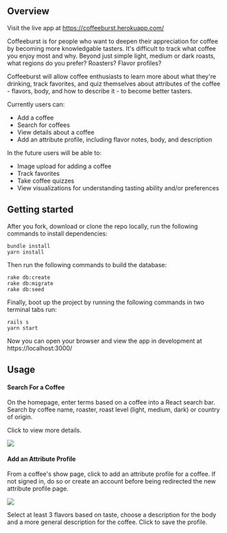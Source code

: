 ## Overview

Visit the live app at https://coffeeburst.herokuapp.com/

Coffeeburst is for people who want to deepen their appreciation for coffee by becoming more knowledgable tasters. It's difficult to track what coffee you enjoy most and why. Beyond just simple light, medium or dark roasts, what regions do you prefer? Roasters? Flavor profiles?

Coffeeburst will allow coffee enthusiasts to learn more about what they're drinking, track favorites, and quiz themselves about attributes of the coffee - flavors, body, and how to describe it - to become better tasters.

Currently users can:
* Add a coffee
* Search for coffees
* View details about a coffee
* Add an attribute profile, including flavor notes, body, and description

In the future users will be able to:
* Image upload for adding a coffee
* Track favorites
* Take coffee quizzes
* View visualizations for understanding tasting ability and/or preferences

## Getting started

After you fork, download or clone the repo locally, run the following commands to install dependencies:
```
bundle install
yarn install
```

Then run the following commands to build the database:
```
rake db:create
rake db:migrate
rake db:seed
```

Finally, boot up the project by running the following commands in two terminal tabs run:
```
rails s
yarn start
```

Now you can open your browser and view the app in development at https://localhost:3000/

## Usage

#### Search For a Coffee

On the homepage, enter terms based on a coffee into a React search bar. Search by coffee name, roaster, roast level (light, medium, dark) or country of origin.

Click to view more details.

![](search_for_coffee.gif)

#### Add an Attribute Profile

From a coffee's show page, click to add an attribute profile for a coffee. If not signed in, do so or create an account before being redirected the new attribute profile page.

![](add_attribute_profile.gif)

Select at least 3 flavors based on taste, choose a description for the body and a more general description for the coffee. Click to save the profile.

